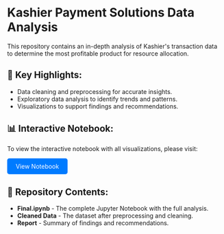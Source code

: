 <h1>Kashier Payment Solutions Data Analysis</h1>

<p>This repository contains an in-depth analysis of Kashier's transaction data to determine the most profitable product for resource allocation.</p>

<h2>📌 Key Highlights:</h2>
<ul>
    <li>Data cleaning and preprocessing for accurate insights.</li>
    <li>Exploratory data analysis to identify trends and patterns.</li>
    <li>Visualizations to support findings and recommendations.</li>
</ul>

<h2>📊 Interactive Notebook:</h2>
<p>To view the interactive notebook with all visualizations, please visit:</p>
<a href="https://nbviewer.org/github/Mennatullah-Elsahy/Kashier-Payment-Solutions-Data-Analysis/blob/main/Final.ipynb" target="_blank" style="display:inline-block; padding:10px 20px; background-color:#007bff; color:white; text-decoration:none; border-radius:5px;">View Notebook</a>

<h2>📂 Repository Contents:</h2>
<ul>
    <li><strong>Final.ipynb</strong> - The complete Jupyter Notebook with the full analysis.</li>
    <li><strong>Cleaned Data</strong> - The dataset after preprocessing and cleaning.</li>
    <li><strong>Report</strong> - Summary of findings and recommendations.</li>
</ul>

